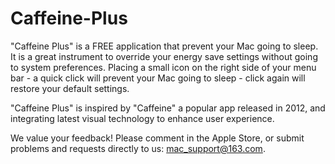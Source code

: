 # Caffeine-Plus
"Caffeine Plus" is a FREE application that prevent your Mac going to sleep.  It is a great instrument to override your energy save settings without going to system preferences. Placing a small icon on the right side of your menu bar - a quick click will prevent your Mac going to sleep - click again will restore your default settings.


"Caffeine Plus" is inspired by "Caffeine" a popular app released in 2012, and integrating latest visual technology to enhance user experience. 


We value your feedback! Please comment in the Apple Store, or submit problems and requests directly to us: mac_support@163.com.



